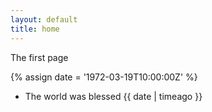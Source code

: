 ```yaml
---
layout: default
title: home
---
```


The first page

 {% assign date = '1972-03-19T10:00:00Z' %}

- The world was blessed {{ date | timeago }}
